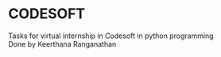 # CODESOFT
Tasks for virtual internship in Codesoft in python programming 
<br>
Done by Keerthana Ranganathan
